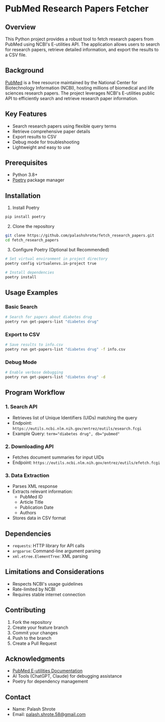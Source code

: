 # PubMed Research Papers Fetcher

## Overview

This Python project provides a robust tool to fetch research papers from PubMed using NCBI's E-utilities API. The application allows users to search for research papers, retrieve detailed information, and export the results to a CSV file.

## Background

[PubMed](https://pubmed.ncbi.nlm.nih.gov/) is a free resource maintained by the National Center for Biotechnology Information (NCBI), hosting millions of biomedical and life sciences research papers. The project leverages NCBI's E-utilities public API to efficiently search and retrieve research paper information.

## Key Features

- Search research papers using flexible query terms
- Retrieve comprehensive paper details
- Export results to CSV
- Debug mode for troubleshooting
- Lightweight and easy to use

## Prerequisites

- Python 3.8+
- [Poetry](https://python-poetry.org/) package manager


## Installation

1. Install Poetry
```bash
pip install poetry
```

2. Clone the repository
```bash
git clone https://github.com/palashshrote/fetch_research_papers.git
cd fetch_research_papers
```

3. Configure Poetry (Optional but Recommended)
```bash
# Set virtual environment in project directory
poetry config virtualenvs.in-project true

# Install dependencies
poetry install
```

## Usage Examples

### Basic Search
```bash
# Search for papers about diabetes drug
poetry run get-papers-list "diabetes drug"
```

### Export to CSV
```bash
# Save results to info.csv
poetry run get-papers-list "diabetes drug" -f info.csv
```

### Debug Mode
```bash
# Enable verbose debugging
poetry run get-papers-list "diabetes drug" -d
```

## Program Workflow

### 1. Search API
- Retrieves list of Unique Identifiers (UIDs) matching the query
- Endpoint: `https://eutils.ncbi.nlm.nih.gov/entrez/eutils/esearch.fcgi`
- Example Query: `term="diabetes drug", db="pubmed"`

### 2. Downloading API
- Fetches document summaries for input UIDs
- Endpoint: `https://eutils.ncbi.nlm.nih.gov/entrez/eutils/efetch.fcgi`

### 3. Data Extraction
- Parses XML response
- Extracts relevant information:
  - PubMed ID
  - Article Title
  - Publication Date
  - Authors
- Stores data in CSV format

## Dependencies

- `requests`: HTTP library for API calls
- `argparse`: Command-line argument parsing
- `xml.etree.ElementTree`: XML parsing

## Limitations and Considerations

- Respects NCBI's usage guidelines
- Rate-limited by NCBI
- Requires stable internet connection

## Contributing

1. Fork the repository
2. Create your feature branch
3. Commit your changes
4. Push to the branch
5. Create a Pull Request

## Acknowledgments

- [PubMed E-utilities Documentation](https://eutils.ncbi.nlm.nih.gov/)
- AI Tools (ChatGPT, Claude) for debugging assistance
- Poetry for dependency management


## Contact
- Name: Palash Shrote
- Email: palash.shrote.58@gmail.com